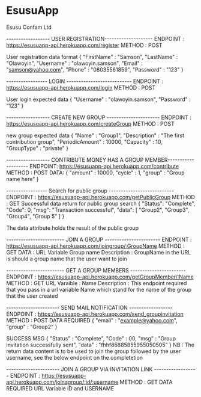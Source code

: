# EsusuApp
Esusu Confam Ltd

------------------ USER REGISTRATION--------------------
ENDPOINT : https://esusuapp-api.herokuapp.com/register
METHOD   : POST

User registration data format
{
	"FirstName" : "Samson",
	"LastName" : "Olawoyin",
	"Username" : "olawoyin.samson",
	"Email"    : "samson@yahoo.com",
	"Phone"    : "08035561859",
	"Password" : "123"
}

----------------- LOGIN ---------------------------
ENDPOINT : https://esusuapp-api.herokuapp.com/login
METHOD   : POST

User login expected data
{
	"Username" : "olawoyin.samson",
	"Password" : "123"
}

------------------ CREATE NEW GROUP ----------------------
ENDPOINT : https://esusuapp-api.herokuapp.com/createGroup
METHOD   : POST

new group expected data
{
	"Name" : "Group1",
	"Description" : "The first contribution group",
	"PeriodicAmount" : 10000,
	"Capacity"    : 10,
	"GroupType"    : "private"
}

------------------ CONTRIBUTE MONEY HAS A GROUP MEMBER--------------------
ENDPOINT: https://esusuapp-api.herokuapp.com/contribute
METHOD  : POST
DATA: 
  {
	  "amount" : 10000,
	  "cycle"  : 1,
	  "group"  : "Group name here" 
  }

----------------- Search for public group ---------------------------
ENDPOINT : https://esusuapp-api.herokuapp.com/getPublicGroup
METHOD   : GET
Successful data return for public group search
{
	"Status": "Complete",
	"Code": 0,
	"msg": "Transaction successful",
	"data": [
		"Group2",
		"Group3",
		"Group4",
		"Group 5"
	]
}

The data attribute holds the result of the public group


------------------------ JOIN A GROUP -----------------------
ENDPOINT : https://esusuapp-api.herokuapp.com/joingroup/:GroupName
METHOD   : GET 
DATA : URL Variable Group name
Description : GroupName in the URL is should a group name that the user want to join


------------------------ GET A GROUP MEMBERS -----------------------
ENDPOINT : https://esusuapp-api.herokuapp.com/getGroupMember/:Name
METHOD   : GET
URL Varaible : Name
Description :  This endpoint required that you pass in a url variable Name which stand for the name of the group that the user created


---------------------- SEND MAIL NOTIFICATION ------------------
ENDPOINT : https://esusuapp-api.herokuapp.com/send_groupinvitation
METHOD  : POST
DATA REQUIRED
 {
	"email"     : "example@yahoo.com",
	"group" : "Group2"
}

SUCCESS MSG
 {
	"Status"     : "Complete",
	"Code"       : 00,
	"msg"        : "Group invitation successfully sent",
	"data"       : "fhhf85885855955050505"
}
NB : The return data content is to be used to join the group followed by the user username, see the below endpoint on the completetion 

---------------------- JOIN  A GROUP VIA INVITATION LINK ------------------
ENDPOINT : https://esusuapp-api.herokuapp.com/joinagroup/:id/:username
METHOD   : GET
DATA REQUIRED
	URL Variable ID and USERNAME



